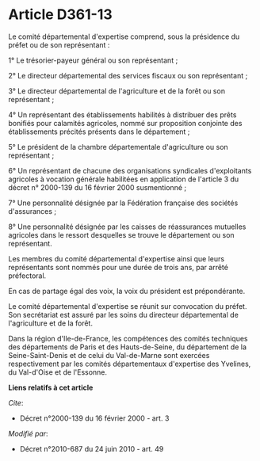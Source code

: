 # Article D361-13

Le comité départemental d'expertise comprend, sous la présidence du préfet ou de son représentant :

1° Le trésorier-payeur général ou son représentant ;

2° Le directeur départemental des services fiscaux ou son représentant ;

3° Le directeur départemental de l'agriculture et de la forêt ou son représentant ;

4° Un représentant des établissements habilités à distribuer des prêts bonifiés pour calamités agricoles, nommé sur
proposition conjointe des établissements précités présents dans le département ;

5° Le président de la chambre départementale d'agriculture ou son représentant ;

6° Un représentant de chacune des organisations syndicales d'exploitants agricoles à vocation générale habilitées en
application de l'article 3 du décret n° 2000-139 du 16 février 2000 susmentionné ;

7° Une personnalité désignée par la Fédération française des sociétés d'assurances ;

8° Une personnalité désignée par les caisses de réassurances mutuelles agricoles dans le ressort desquelles se trouve le
département ou son représentant.

Les membres du comité départemental d'expertise ainsi que leurs représentants sont nommés pour une durée de trois ans, par
arrêté préfectoral.

En cas de partage égal des voix, la voix du président est prépondérante.

Le comité départemental d'expertise se réunit sur convocation du préfet. Son secrétariat est assuré par les soins du
directeur départemental de l'agriculture et de la forêt.

Dans la région d'Ile-de-France, les compétences des comités techniques des départements de Paris et des Hauts-de-Seine, du
département de la Seine-Saint-Denis et de celui du Val-de-Marne sont exercées respectivement par les comités départementaux
d'expertise des Yvelines, du Val-d'Oise et de l'Essonne.

**Liens relatifs à cet article**

_Cite_:

  - Décret n°2000-139 du 16 février 2000 - art. 3

_Modifié par_:

  - Décret n°2010-687 du 24 juin 2010 - art. 49
